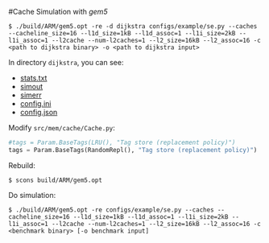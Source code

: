 #Cache Simulation with _gem5_
```shell
$ ./build/ARM/gem5.opt -re -d dijkstra configs/example/se.py --caches --cacheline_size=16 --l1d_size=1kB --l1d_assoc=1 --l1i_size=2kB --l1i_assoc=1 --l2cache --num-l2caches=1 --l2_size=16kB --l2_assoc=16 -c <path to dijkstra binary> -o <path to dijkstra input>
```

In directory `dijkstra`, you can see:
- [stats.txt](http://dclab.yonsei.ac.kr/csi3102/dijkstra/stats.txt)
- [simout](http://dclab.yonsei.ac.kr/csi3102/dijkstra/simout)
- [simerr](http://dclab.yonsei.ac.kr/csi3102/dijkstra/simerr)
- [config.ini](http://dclab.yonsei.ac.kr/csi3102/dijkstra/config.ini)
- [config.json](http://dclab.yonsei.ac.kr/csi3102/dijkstra/config.json)

Modify `src/mem/cache/Cache.py`:
```Python
#tags = Param.BaseTags(LRU(), "Tag store (replacement policy)")
tags = Param.BaseTags(RandomRepl(), "Tag store (replacement policy)")
```

Rebuild:
```shell
$ scons build/ARM/gem5.opt
```

Do simulation:
```shell
$ ./build/ARM/gem5.opt -re configs/example/se.py --caches --cacheline_size=16 --l1d_size=1kB --l1d_assoc=1 --l1i_size=2kB --l1i_assoc=1 --l2cache --num-l2caches=1 --l2_size=16kB --l2_assoc=16 -c <benchmark binary> [-o benchmark input]
```
